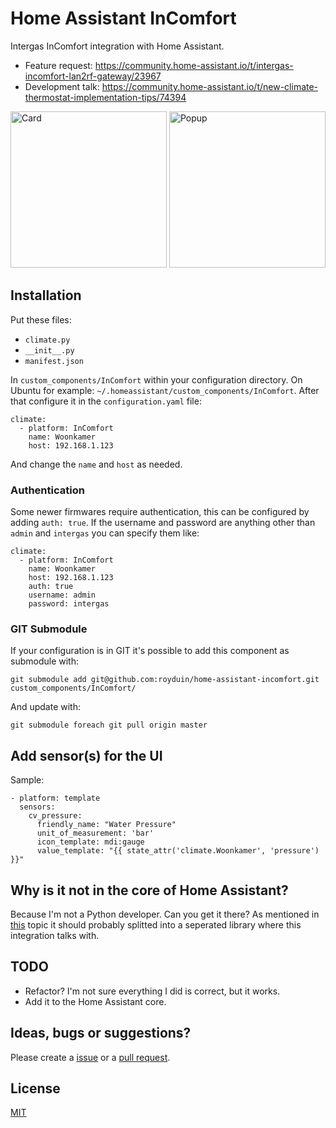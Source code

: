 # Home Assistant InComfort
Intergas InComfort integration with Home Assistant.

- Feature request: https://community.home-assistant.io/t/intergas-incomfort-lan2rf-gateway/23967
- Development talk: https://community.home-assistant.io/t/new-climate-thermostat-implementation-tips/74394

<img src="https://raw.githubusercontent.com/royduin/home-assistant-incomfort/master/card.png" width="250px" alt="Card">
<img src="https://raw.githubusercontent.com/royduin/home-assistant-incomfort/master/popup.png" width="250px" alt="Popup">

## Installation
Put these files:
- `climate.py`
- `__init__.py`
- `manifest.json`

In `custom_components/InComfort` within your configuration directory. On Ubuntu for example: `~/.homeassistant/custom_components/InComfort`. After that configure it in the `configuration.yaml` file:
```
climate:
  - platform: InComfort
    name: Woonkamer
    host: 192.168.1.123
```
And change the `name` and `host` as needed.

### Authentication
Some newer firmwares require authentication, this can be configured by adding `auth: true`. If the username and password are anything other than `admin` and `intergas` you can specify them like:
```
climate:
  - platform: InComfort
    name: Woonkamer
    host: 192.168.1.123
    auth: true
    username: admin
    password: intergas
```

### GIT Submodule
If your configuration is in GIT it's possible to add this component as submodule with:
```
git submodule add git@github.com:royduin/home-assistant-incomfort.git custom_components/InComfort/
```
And update with:
```
git submodule foreach git pull origin master
```

## Add sensor(s) for the UI
Sample:
```
- platform: template
  sensors:
    cv_pressure:
      friendly_name: "Water Pressure"
      unit_of_measurement: 'bar'
      icon_template: mdi:gauge
      value_template: "{{ state_attr('climate.Woonkamer', 'pressure') }}"
```

## Why is it not in the core of Home Assistant?
Because I'm not a Python developer. Can you get it there? As mentioned in [this](https://community.home-assistant.io/t/new-climate-thermostat-implementation-tips/74394) topic it should probably splitted into a seperated library where this integration talks with.

## TODO
- Refactor? I'm not sure everything I did is correct, but it works.
- Add it to the Home Assistant core.

## Ideas, bugs or suggestions?
Please create a [issue](https://github.com/royduin/home-assistant-incomfort/issues) or a [pull request](https://github.com/royduin/home-assistant-incomfort/pulls).

## License
[MIT](LICENSE.md)
